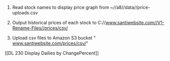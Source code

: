 1. Read stock names to display price graph from ~//a8//data//price-uploads.csv

2. Output historical prices of each stock to C://www.santiwebsite.com//V1-Rename-Files//prices/csv/

3. Upload csv files to Amazon S3 bucket " www.santiwebsite.com/prices/csv/"

[[DL 230 Display Dailies by ChangePercent]]